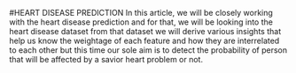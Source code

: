 #HEART DISEASE PREDICTION
In this article, we will be closely working with the heart disease prediction and for that, we will be looking into the heart disease dataset from that dataset we will derive various insights that help us know the weightage of each feature and how they are interrelated to each other but this time our sole aim is to detect the probability of person that will be affected by a savior heart problem or not.
